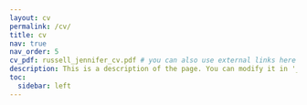 ```yaml
---
layout: cv
permalink: /cv/
title: cv
nav: true
nav_order: 5
cv_pdf: russell_jennifer_cv.pdf # you can also use external links here
description: This is a description of the page. You can modify it in '_pages/cv.md'. You can also change or remove the top pdf download button.
toc:
  sidebar: left
---
```

